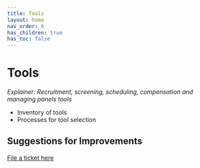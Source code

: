 ```yaml
---
title: Tools
layout: home
nav_order: 6
has_children: true
has_toc: false
---
```


# Tools 
_Explainer: Recruitment, screening, scheduling, compensation and managing panels tools_
* Inventory of tools 
* Processes for tool selection 

## Suggestions for Improvements
[File a ticket here](https://github.com/aayatsali/reops3/issues/new?assignees=aayatsali&labels=enhancement%2C+new&projects=&template=suggestions-for-reops-site.md&title=) 
